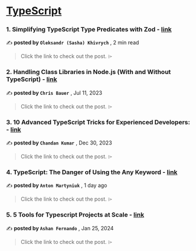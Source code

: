 
<h1><a href=https://medium.com/tag/typescript-tips/recommended target="_blank" rel="noopener noreferrer">TypeScript</a></h1>
<h3>1. Simplifying TypeScript Type Predicates with Zod - <a href=https://medium.com/javascript-in-plain-english/simplifying-typescript-type-predicates-with-zod-3c77f3203216?source=tag_recommended_feed---------0-84----------typescript_tips----------8351a954_76fd_43d2_9f95_8af82415b5ab------- target="_blank" rel="noopener noreferrer">link</a></h3>

✍️ **posted by `Oleksandr (Sasha) Khivrych`** <date> , 2 min read</date>

<blockquote>Click the link to check out the post. ⌲</blockquote>

<h3>2. Handling Class Libraries in Node.js (With and Without TypeScript) - <a href=https://medium.com/better-programming/handling-class-libraries-in-node-js-with-and-without-typescript-39b73b2186b6?source=tag_recommended_feed---------1-107----------typescript_tips----------8351a954_76fd_43d2_9f95_8af82415b5ab------- target="_blank" rel="noopener noreferrer">link</a></h3>

✍️ **posted by `Chris Bauer`** <date> , Jul 11, 2023</date>

<blockquote>Click the link to check out the post. ⌲</blockquote>

<h3>3. 10 Advanced TypeScript Tricks for Experienced Developers: - <a href=https://medium.com/@chandantechie/10-advanced-typescript-tricks-for-experienced-developers-2143e6aa8b38?source=tag_recommended_feed---------2-85----------typescript_tips----------8351a954_76fd_43d2_9f95_8af82415b5ab------- target="_blank" rel="noopener noreferrer">link</a></h3>

✍️ **posted by `Chandan Kumar`** <date> , Dec 30, 2023</date>

<blockquote>Click the link to check out the post. ⌲</blockquote>

<h3>4. TypeScript: The Danger of Using the Any Keyword - <a href=https://medium.com/@anton.martyniuk/typescript-the-danger-of-using-the-any-keyword-e5941feb9d6d?source=tag_recommended_feed---------3-84----------typescript_tips----------8351a954_76fd_43d2_9f95_8af82415b5ab------- target="_blank" rel="noopener noreferrer">link</a></h3>

✍️ **posted by `Anton Martyniuk`** <date> , 1 day ago</date>

<blockquote>Click the link to check out the post. ⌲</blockquote>

<h3>5. 5 Tools for Typescript Projects at Scale - <a href=https://medium.com/bitsrc/5-tools-for-typescript-projects-at-scale-05667f8a0ae0?source=tag_recommended_feed---------4-85----------typescript_tips----------8351a954_76fd_43d2_9f95_8af82415b5ab------- target="_blank" rel="noopener noreferrer">link</a></h3>

✍️ **posted by `Ashan Fernando`** <date> , Jan 25, 2024</date>

<blockquote>Click the link to check out the post. ⌲</blockquote>

